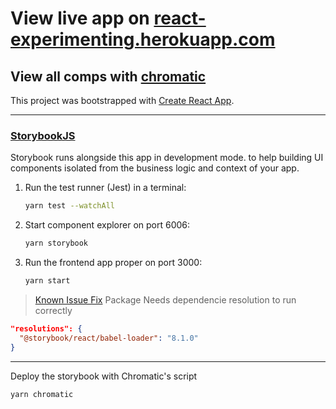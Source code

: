 # View live app on [react-experimenting.herokuapp.com](https://react-experimenting.herokuapp.com/)
## View all comps with [chromatic](https://www.chromatic.com/build?appId=60a5dae198415900393e5c23&number=4)

This project was bootstrapped with [Create React App](https://github.com/facebook/create-react-app).


---

### [StorybookJS](https://storybook.js.org/tutorials/intro-to-storybook/react/en/get-started/)

Storybook runs alongside this app in development mode. to help building UI components isolated from the business logic and context of your app.

1. Run the test runner (Jest) in a terminal:

    ```zsh
    yarn test --watchAll
    ```

2. Start component explorer on port 6006:

    ```zsh
    yarn storybook
    ```

3. Run the frontend app proper on port 3000:

    ``` zsh
    yarn start
    ```

> [Known Issue Fix](https://github.com/storybookjs/storybook/issues/4764#issuecomment-737390932) Package Needs dependencie resolution to run correctly

```json
"resolutions": {
  "@storybook/react/babel-loader": "8.1.0"
}
```

---

Deploy the storybook with Chromatic's script

``` zsh
yarn chromatic
```
